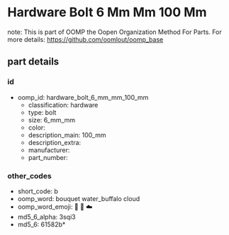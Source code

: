 # Hardware Bolt 6 Mm Mm 100 Mm  

note: This is part of OOMP the Oopen Organization Method For Parts. For more details: https://github.com/oomlout/oomp_base

##  part details





### id
* oomp_id: hardware_bolt_6_mm_mm_100_mm
  * classification: hardware
  * type: bolt
  * size: 6_mm_mm
  * color: 
  * description_main: 100_mm
  * description_extra: 
  * manufacturer: 
  * part_number: 

### other_codes
* short_code: b
* oomp_word: bouquet water_buffalo cloud
* oomp_word_emoji: :bouquet: :water_buffalo: :cloud:
* md5_6_alpha: 3sqi3
* md5_6: 61582b* 